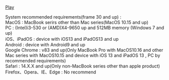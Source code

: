 [Play](https://johnson721.github.io/ProgramCraft/cubeIngine/)


System recommended requirements(frame 30 and up) : <br>
MacOS : MacBook serirs other than Mac series(MacOS 10.15 and up)<br>
PC : (Intel)i3-530 or (AMD)X4-9650 up and 512MB memory (Windows 7 and up)<br>
iOS、iPadOS : device with iOS13 and iPadOS13 and up<br>
Android : device with Android9 and up<br>
Google Chrome : v83 and up(Only MacBook Pro with MacOS10.16 and other Mac series with MacOS10.15 and device with iOS 13 and iPadOS 13 , PC by recommended requirements)<br>
Safari : 14.X.X and up(Only non-MacBook series other than apple product)<br>
Firefox、Opera、IE、Edge : No recommend<br>


